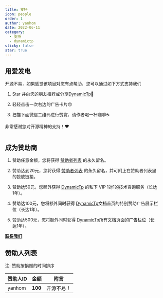 ```yaml
---
title: 支持
icon: people
order: 1
author: yanhom
date: 2022-06-11
category:
  - 支持
  - dynamictp
sticky: false
star: true
---
```


## 用爱发电

开源不易，如果感觉该项目对您有点帮助，您可以通过如下方式支持我们

1. Star 并向您的朋友推荐或分享[DynamicTp](https://gitee.com/dromara/dynamic-tp)🚀

2. 轻轻点击一次右边的广告卡片🙃

3. 扫描下面微信二维码进行赞赏，请作者喝一杯咖啡☕️

非常感谢您对开源精神的支持！❤️

<img :src="$withBase('/supportme.jpg')" style="zoom: 35%">


## 成为赞助商

1. 赞助任意金额，您将获得 [赞助者列表](/guide/other/supportme/#赞助人列表) 的永久留名。

2. 赞助达到20元，您将获得 [赞助者列表](/guide/other/supportme/#赞助人列表) 的永久留名，并可附上在赞助者列表里的投放链接。

3. 赞助达50元，您额外获得 [DynamicTp](https://dynamictp.cn/) 的私下 VIP 1对1的技术咨询服务（长达1年）。

4. 赞助达100元，您将额外同时获得 [DynamicTp](https://dynamictp.cn/)文档首页的特别赞助广告展示栏位（长达1年）。

5. 赞助达500元，您将额外同时获得 [DynamicTp](https://dynamictp.cn/)所有文档页面的广告栏位（长达1年）。

**[联系我们](/guide/other/contact)**

## 赞助人列表

注: 赞助按捐赠的时间排序

| 赞助人ID  | 金额      | 附言    |
|--------|---------|-------|
| yanhom | **100** | 开源不易！ |